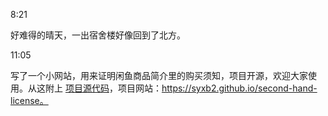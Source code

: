 8:21

好难得的晴天，一出宿舍楼好像回到了北方。

11:05

写了一个小网站，用来证明闲鱼商品简介里的购买须知，项目开源，欢迎大家使用。从这附上 [项目源代码](https://github.com/syxb2/second-hand-license)，项目网站：https://syxb2.github.io/second-hand-license。
